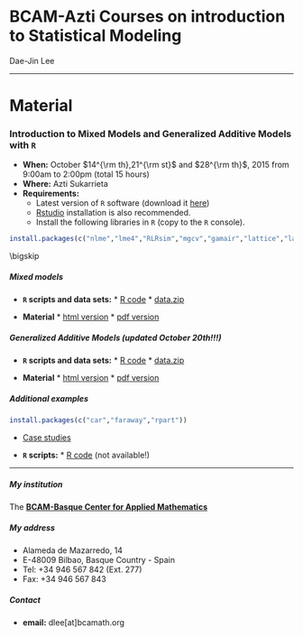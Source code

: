 # **BCAM-Azti Courses on introduction to Statistical Modeling**
Dae-Jin Lee  
  


----------------------------

# Material 
### Introduction to Mixed Models and Generalized Additive Models with `R`

* **When:** October $14^{\rm th},21^{\rm st}$ and $28^{\rm th}$, 2015 from 9:00am to 2:00pm (total 15 hours)
* **Where:** Azti Sukarrieta
* **Requirements:**
    * Latest version of `R` software (download it [here](www.r-project.org))
    * [Rstudio](www.rstudio.com) installation is also recommended.
    * Install the following libraries in `R` (copy to the `R` console).

```r
install.packages(c("nlme","lme4","RLRsim","mgcv","gamair","lattice","latticeExtra","grDevices","sm"))
```

\bigskip


##### Mixed models
* **`R` scripts and data sets:**
      * [R code](http://idaejin.bitbucket.org/azti/mixedmodels/azti-mm.R)
      * [data.zip](http://idaejin.bitbucket.org/azti/mixedmodels/data.zip)

* **Material**
      * [html version](http://idaejin.bitbucket.org/azti/mixedmodels/)
      * [pdf version](http://idaejin.bitbucket.org/azti/mixedmodels/azti-mm.pdf)

##### Generalized Additive Models (updated October 20th!!!)
* **`R` scripts and data sets:**
      * [R code](http://idaejin.bitbucket.org/azti/gams/azti-gams.R)
      * [data.zip](http://idaejin.bitbucket.org/azti/gams/data.zip)

* **Material**
      * [html version](http://idaejin.bitbucket.org/azti/gams/)
      * [pdf version](http://idaejin.bitbucket.org/azti/gams/azti-gams.pdf)

##### Additional examples


```r
install.packages(c("car","faraway","rpart"))
```

*  [Case studies](http://idaejin.bitbucket.org/azti/extra/case-studies.html)

* **`R` scripts:**
      * [R code](http://idaejin.bitbucket.org/azti/extra/extra-code.R) (not available!)
      
-------------------------------

##### My institution
The [**BCAM-Basque Center for Applied Mathematics**](http://www.bcamath.org)

##### My address

* Alameda de Mazarredo, 14
* E-48009 Bilbao, Basque Country - Spain
* Tel: +34 946 567 842 (Ext. 277)
* Fax: +34 946 567 843

##### Contact 

* **email:** dlee[at]bcamath.org


